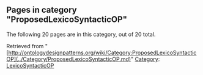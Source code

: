 ## Pages in category "ProposedLexicoSyntacticOP"


The following 20 pages are in this category, out of 20 total.




Retrieved from "[http://ontologydesignpatterns.org/wiki/Category:ProposedLexicoSyntacticOP](../Category/ProposedLexicoSyntacticOP.md)"
 [Category](http://ontologydesignpatterns.org/wiki/Special:Categories "Special:Categories"): [LexicoSyntacticOP](../Category/LexicoSyntacticOP.md "Category:LexicoSyntacticOP")